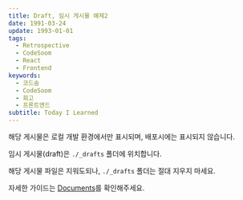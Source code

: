 ```yaml
---
title: Draft, 임시 게시물 예제2
date: 1991-03-24
update: 1993-01-01
tags:
  - Retrospective
  - CodeSoom
  - React
  - Frontend
keywords:
  - 코드숨
  - CodeSoom
  - 회고
  - 프론트엔드
subtitle: Today I Learned
---
```




해당 게시물은 로컬 개발 환경에서만 표시되며, 배포시에는 표시되지 않습니다.

임시 게시물(draft)은 `./_drafts` 폴더에 위치합니다.

해당 게시물 파일은 지워도되나, `./_drafts` 폴더는 절대 지우지 마세요.

자세한 가이드는 [Documents](<https://github.com/junhobaik/junhobaik.github.io/wiki/Document-(Borderless)>)를 확인해주세요.


